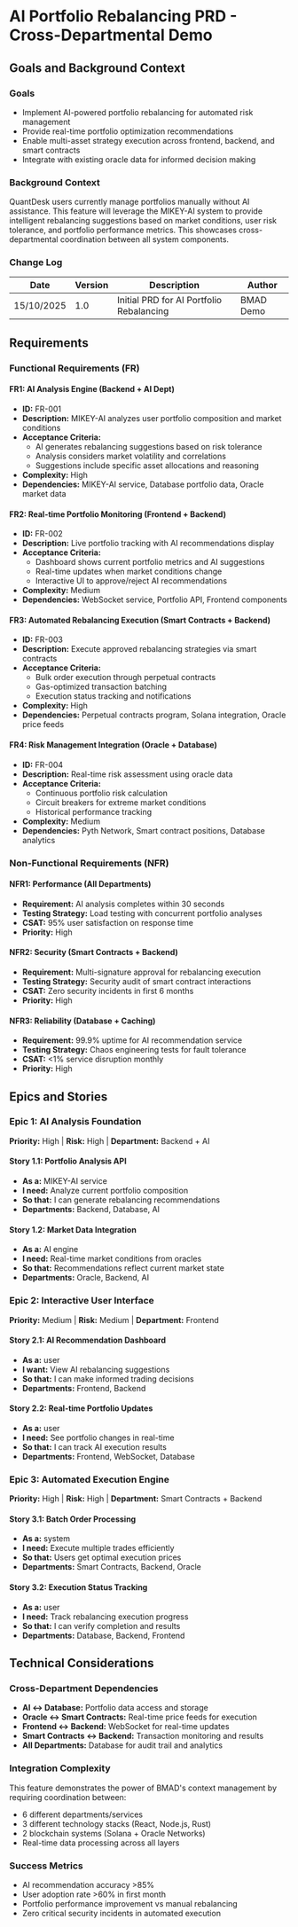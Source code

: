 # AI Portfolio Rebalancing PRD - Cross-Departmental Demo

## Goals and Background Context

### Goals
- Implement AI-powered portfolio rebalancing for automated risk management
- Provide real-time portfolio optimization recommendations
- Enable multi-asset strategy execution across frontend, backend, and smart contracts
- Integrate with existing oracle data for informed decision making

### Background Context  
QuantDesk users currently manage portfolios manually without AI assistance. This feature will leverage the MIKEY-AI system to provide intelligent rebalancing suggestions based on market conditions, user risk tolerance, and portfolio performance metrics. This showcases cross-departmental coordination between all system components.

### Change Log
| Date | Version | Description | Author |
|------|---------|-------------|---------|
| 15/10/2025 | 1.0 | Initial PRD for AI Portfolio Rebalancing | BMAD Demo |

## Requirements

### Functional Requirements (FR)

#### FR1: AI Analysis Engine (Backend + AI Dept)
- **ID:** FR-001
- **Description:** MIKEY-AI analyzes user portfolio composition and market conditions
- **Acceptance Criteria:**
  - AI generates rebalancing suggestions based on risk tolerance
  - Analysis considers market volatility and correlations
  - Suggestions include specific asset allocations and reasoning
- **Complexity:** High
- **Dependencies:** MIKEY-AI service, Database portfolio data, Oracle market data

#### FR2: Real-time Portfolio Monitoring (Frontend + Backend)  
- **ID:** FR-002
- **Description:** Live portfolio tracking with AI recommendations display
- **Acceptance Criteria:**
  - Dashboard shows current portfolio metrics and AI suggestions
  - Real-time updates when market conditions change
  - Interactive UI to approve/reject AI recommendations
- **Complexity:** Medium
- **Dependencies:** WebSocket service, Portfolio API, Frontend components

#### FR3: Automated Rebalancing Execution (Smart Contracts + Backend)
- **ID:** FR-003  
- **Description:** Execute approved rebalancing strategies via smart contracts
- **Acceptance Criteria:**
  - Bulk order execution through perpetual contracts
  - Gas-optimized transaction batching
  - Execution status tracking and notifications
- **Complexity:** High  
- **Dependencies:** Perpetual contracts program, Solana integration, Oracle price feeds

#### FR4: Risk Management Integration (Oracle + Database)
- **ID:** FR-004
- **Description:** Real-time risk assessment using oracle data
- **Acceptance Criteria:**
  - Continuous portfolio risk calculation
  - Circuit breakers for extreme market conditions
  - Historical performance tracking
- **Complexity:** Medium
- **Dependencies:** Pyth Network, Smart contract positions, Database analytics

### Non-Functional Requirements (NFR)

#### NFR1: Performance (All Departments)
- **Requirement:** AI analysis completes within 30 seconds
- **Testing Strategy:** Load testing with concurrent portfolio analyses
- **CSAT:** 95% user satisfaction on response time
- **Priority:** High

#### NFR2: Security (Smart Contracts + Backend)
- **Requirement:** Multi-signature approval for rebalancing execution
- **Testing Strategy:** Security audit of smart contract interactions
- **CSAT:** Zero security incidents in first 6 months
- **Priority:** High

#### NFR3: Reliability (Database + Caching)
- **Requirement:** 99.9% uptime for AI recommendation service
- **Testing Strategy:** Chaos engineering tests for fault tolerance
- **CSAT:** <1% service disruption monthly
- **Priority:** High

## Epics and Stories

### Epic 1: AI Analysis Foundation
**Priority:** High | **Risk:** High | **Department:** Backend + AI

#### Story 1.1: Portfolio Analysis API
- **As a:** MIKEY-AI service
- **I need:** Analyze current portfolio composition
- **So that:** I can generate rebalancing recommendations
- **Departments:** Backend, Database, AI

#### Story 1.2: Market Data Integration  
- **As a:** AI engine
- **I need:** Real-time market conditions from oracles
- **So that:** Recommendations reflect current market state
- **Departments:** Oracle, Backend, AI

### Epic 2: Interactive User Interface
**Priority:** Medium | **Risk:** Medium | **Department:** Frontend

#### Story 2.1: AI Recommendation Dashboard
- **As a:** user
- **I want:** View AI rebalancing suggestions
- **So that:** I can make informed trading decisions  
- **Departments:** Frontend, Backend

#### Story 2.2: Real-time Portfolio Updates
- **As a:** user
- **I need:** See portfolio changes in real-time
- **So that:** I can track AI execution results
- **Departments:** Frontend, WebSocket, Database

### Epic 3: Automated Execution Engine
**Priority:** High | **Risk:** High | **Department:** Smart Contracts + Backend

#### Story 3.1: Batch Order Processing
- **As a:** system
- **I need:** Execute multiple trades efficiently
- **So that:** Users get optimal execution prices
- **Departments:** Smart Contracts, Backend, Oracle

#### Story 3.2: Execution Status Tracking
- **As a:** user  
- **I need:** Track rebalancing execution progress
- **So that:** I can verify completion and results
- **Departments:** Database, Backend, Frontend

## Technical Considerations

### Cross-Department Dependencies
- **AI ↔ Database:** Portfolio data access and storage
- **Oracle ↔ Smart Contracts:** Real-time price feeds for execution
- **Frontend ↔ Backend:** WebSocket for real-time updates
- **Smart Contracts ↔ Backend:** Transaction monitoring and results
- **All Departments:** Database for audit trail and analytics

### Integration Complexity
This feature demonstrates the power of BMAD's context management by requiring coordination between:
- 6 different departments/services
- 3 different technology stacks (React, Node.js, Rust) 
- 2 blockchain systems (Solana + Oracle Networks)
- Real-time data processing across all layers

### Success Metrics
- AI recommendation accuracy >85%
- User adoption rate >60% in first month
- Portfolio performance improvement vs manual rebalancing
- Zero critical security incidents in automated execution

